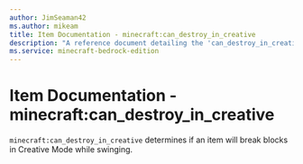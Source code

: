 ```yaml
---
author: JimSeaman42
ms.author: mikeam
title: Item Documentation - minecraft:can_destroy_in_creative
description: "A reference document detailing the 'can_destroy_in_creative' item component"
ms.service: minecraft-bedrock-edition
---
```


# Item Documentation - minecraft:can_destroy_in_creative

`minecraft:can_destroy_in_creative` determines if an item will break blocks in Creative Mode while swinging.
